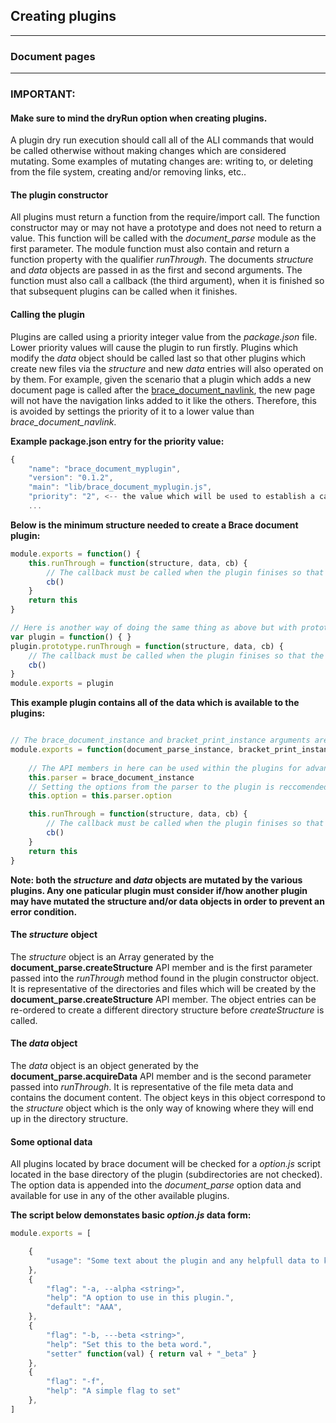 ## Creating plugins

---
### Document pages

---

### IMPORTANT:
#### Make sure to mind the **dryRun** option when creating plugins.
A plugin dry run execution should call all of the ALI commands that would be called otherwise without making changes which are considered mutating. 
Some examples of mutating changes are: writing to, or deleting from the file system, creating and/or removing links, etc..

#### The plugin constructor
All plugins must return a function from the require/import call. The function constructor may or may not have a prototype and does not need to return a value. This function will be called with the *document_parse* module as the first parameter.
The module function must also contain and return a function property with the qualifier *runThrough*. The documents *structure* and *data* objects are passed in as the first and second arguments. The function must also call a callback (the third argument), when it is finished so that subsequent plugins can be called when it finishes.

#### Calling the plugin
Plugins are called using a priority integer value from the *package.json* file. Lower priority values will cause the plugin to run firstly. Plugins which modify the *data* object should be called last so that other plugins which create new files via the *structure* and new *data* entries will also operated on by them. For example, given the scenario that a plugin which adds a new document page is called after the [brace_document_navlink](https://npmjs.org/packages/brace_document_navlink), the new page will not have the navigation links added to it like the others. Therefore, this is avoided by settings the priority of it to a lower value than *brace_document_navlink*.

**Example package.json entry for the priority value:**
```javascript
{
	"name": "brace_document_myplugin",
	"version": "0.1.2",
	"main": "lib/brace_document_myplugin.js",
	"priority": "2", <-- the value which will be used to establish a calling order.
	...
```


**Below is the minimum structure needed to create a Brace document plugin:**
```javascript
module.exports = function() {
	this.runThrough = function(structure, data, cb) {
		// The callback must be called when the plugin finises so that the other plugins are called.	
		cb()
	}
	return this
}

// Here is another way of doing the same thing as above but with prototypes
var plugin = function() { }
plugin.prototype.runThrough = function(structure, data, cb) {
	// The callback must be called when the plugin finises so that the other plugins are called.	
	cb()
}
module.exports = plugin
```

**This example plugin contains all of the data which is available to the plugins:**
```javascript

// The brace_document_instance and bracket_print_instance arguments are optional but it is recommeded to save these to the plugin constructor like below.
module.exports = function(document_parse_instance, bracket_print_instance) {
	
	// The API members in here can be used within the plugins for advanced usage.
	this.parser = brace_document_instance
	// Setting the options from the parser to the plugin is reccomended sense the option data collected from all of the plugins will be available in it.
	this.option = this.parser.option

	this.runThrough = function(structure, data, cb) {
		// The callback must be called when the plugin finises so that the other plugins are called.	
		cb()
	}
	return this
}
```

**Note: both the *structure* and *data* objects are mutated by the various plugins. Any one paticular plugin must consider if/how another plugin may have mutated the structure and/or data objects in order to prevent an error condition.**

#### The *structure* object
The *structure* object is an Array generated by the **document_parse.createStructure** API member and is the first parameter passed into the *runThrough* method found in the plugin constructor object. It is representative of the directories and files which will be created by the **document_parse.createStructure** API member. The object entries can be re-ordered to create a different directory structure before *createStructure* is called.

#### The *data* object
The *data* object is an object generated by the **document_parse.acquireData** API member and is the second parameter passed into *runThrough*. It is representative of the file meta data and contains the document content. The object keys in this object correspond to the *structure* object which is the only way of knowing where they will end up in the directory structure.

#### Some optional data
All plugins located by brace document will be checked for a *option.js* script located in the base directory of the plugin (subdirectories are not checked). The option data is appended into the *document_parse* option data and available for use in any of the other available plugins.  

**The script below demonstates basic *option.js* data form:**

```javascript
module.exports = [

	{ 
		"usage": "Some text about the plugin and any helpfull data to know when at the command line."
	},
	{
		"flag": "-a, --alpha <string>", 
		"help": "A option to use in this plugin.",
		"default": "AAA", 
	},
	{
		"flag": "-b, ---beta <string>", 
		"help": "Set this to the beta word.",
		"setter" function(val) { return val + "_beta" } 
	},
	{
		"flag": "-f", 
		"help": "A simple flag to set"
	},
]
```

